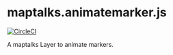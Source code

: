 # maptalks.animatemarker.js

[![CircleCI](https://circleci.com/gh/maptalks/maptalks.animatemarker.js.svg?style=shield)](https://circleci.com/gh/maptalks/maptalks.animatemarker.js)

A maptalks Layer to animate markers.

